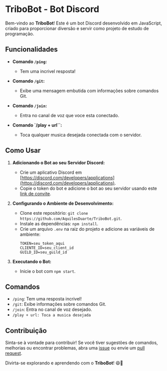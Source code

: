 # TriboBot - Bot Discord

Bem-vindo ao **TriboBot**! Este é um bot Discord desenvolvido em JavaScript, criado para proporcionar diversão e servir como projeto de estudo de programação.

## Funcionalidades

- **Comando `/ping`:**
  - Tem uma incrivel resposta!

- **Comando `/git`:**
  - Exibe uma mensagem embutida com informações sobre comandos Git.

- **Comando `/join`:**
  - Entra no canal de voz que voce esta conectado.

- **Comando `/play + url``:**
  - Toca qualquer musica desejada conectada com o servidor.

## Como Usar

1. **Adicionando o Bot ao seu Servidor Discord:**
   - Crie um aplicativo Discord em [https://discord.com/developers/applications](https://discord.com/developers/applications).
   - Copie o token do bot e adicione o bot ao seu servidor usando este [link de convite](https://discord.com/oauth2/authorize?client_id=SEU_CLIENT_ID&scope=bot&permissions=SEU_PERMISSOES).

2. **Configurando o Ambiente de Desenvolvimento:**
   - Clone este repositório: `git clone https://github.com/AquilesDuarte/TriboBot.git`.
   - Instale as dependências: `npm install`.
   - Crie um arquivo `.env` na raiz do projeto e adicione as variáveis de ambiente:
     ```
     TOKEN=seu_token_aqui
     CLIENTE_ID=seu_client_id
     GUILD_ID=seu_guild_id
     ```

3. **Executando o Bot:**
   - Inicie o bot com `npm start`.

## Comandos

- `/ping`: Tem uma resposta incrivel!  
- `/git`: Exibe informações sobre comandos Git.
- `/join`: Entra no canal de voz desejado.
- `/play + url: Toca a musica desejada`

## Contribuição

Sinta-se à vontade para contribuir! Se você tiver sugestões de comandos, melhorias ou encontrar problemas, abra uma [issue](https://github.com/seu-usuario/tribo-bot/issues) ou envie um [pull request](https://github.com/seu-usuario/tribo-bot/pulls).

Divirta-se explorando e aprendendo com o **TriboBot**! 😄🎉
